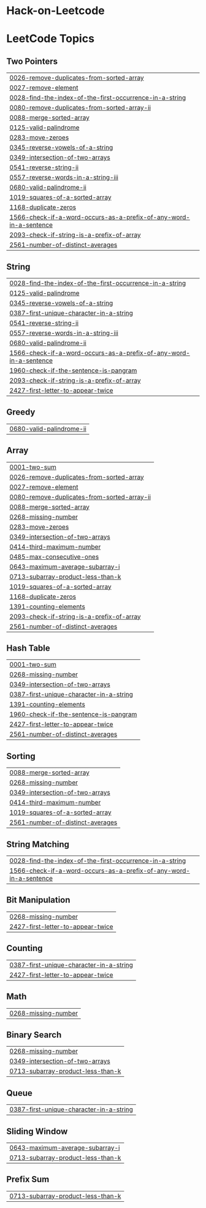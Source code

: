 # Hack-on-Leetcode
<!---LeetCode Topics Start-->
# LeetCode Topics
## Two Pointers
|  |
| ------- |
| [0026-remove-duplicates-from-sorted-array](https://github.com/Lavan-ya/Hack-on-Leetcode/tree/master/0026-remove-duplicates-from-sorted-array) |
| [0027-remove-element](https://github.com/Lavan-ya/Hack-on-Leetcode/tree/master/0027-remove-element) |
| [0028-find-the-index-of-the-first-occurrence-in-a-string](https://github.com/Lavan-ya/Hack-on-Leetcode/tree/master/0028-find-the-index-of-the-first-occurrence-in-a-string) |
| [0080-remove-duplicates-from-sorted-array-ii](https://github.com/Lavan-ya/Hack-on-Leetcode/tree/master/0080-remove-duplicates-from-sorted-array-ii) |
| [0088-merge-sorted-array](https://github.com/Lavan-ya/Hack-on-Leetcode/tree/master/0088-merge-sorted-array) |
| [0125-valid-palindrome](https://github.com/Lavan-ya/Hack-on-Leetcode/tree/master/0125-valid-palindrome) |
| [0283-move-zeroes](https://github.com/Lavan-ya/Hack-on-Leetcode/tree/master/0283-move-zeroes) |
| [0345-reverse-vowels-of-a-string](https://github.com/Lavan-ya/Hack-on-Leetcode/tree/master/0345-reverse-vowels-of-a-string) |
| [0349-intersection-of-two-arrays](https://github.com/Lavan-ya/Hack-on-Leetcode/tree/master/0349-intersection-of-two-arrays) |
| [0541-reverse-string-ii](https://github.com/Lavan-ya/Hack-on-Leetcode/tree/master/0541-reverse-string-ii) |
| [0557-reverse-words-in-a-string-iii](https://github.com/Lavan-ya/Hack-on-Leetcode/tree/master/0557-reverse-words-in-a-string-iii) |
| [0680-valid-palindrome-ii](https://github.com/Lavan-ya/Hack-on-Leetcode/tree/master/0680-valid-palindrome-ii) |
| [1019-squares-of-a-sorted-array](https://github.com/Lavan-ya/Hack-on-Leetcode/tree/master/1019-squares-of-a-sorted-array) |
| [1168-duplicate-zeros](https://github.com/Lavan-ya/Hack-on-Leetcode/tree/master/1168-duplicate-zeros) |
| [1566-check-if-a-word-occurs-as-a-prefix-of-any-word-in-a-sentence](https://github.com/Lavan-ya/Hack-on-Leetcode/tree/master/1566-check-if-a-word-occurs-as-a-prefix-of-any-word-in-a-sentence) |
| [2093-check-if-string-is-a-prefix-of-array](https://github.com/Lavan-ya/Hack-on-Leetcode/tree/master/2093-check-if-string-is-a-prefix-of-array) |
| [2561-number-of-distinct-averages](https://github.com/Lavan-ya/Hack-on-Leetcode/tree/master/2561-number-of-distinct-averages) |
## String
|  |
| ------- |
| [0028-find-the-index-of-the-first-occurrence-in-a-string](https://github.com/Lavan-ya/Hack-on-Leetcode/tree/master/0028-find-the-index-of-the-first-occurrence-in-a-string) |
| [0125-valid-palindrome](https://github.com/Lavan-ya/Hack-on-Leetcode/tree/master/0125-valid-palindrome) |
| [0345-reverse-vowels-of-a-string](https://github.com/Lavan-ya/Hack-on-Leetcode/tree/master/0345-reverse-vowels-of-a-string) |
| [0387-first-unique-character-in-a-string](https://github.com/Lavan-ya/Hack-on-Leetcode/tree/master/0387-first-unique-character-in-a-string) |
| [0541-reverse-string-ii](https://github.com/Lavan-ya/Hack-on-Leetcode/tree/master/0541-reverse-string-ii) |
| [0557-reverse-words-in-a-string-iii](https://github.com/Lavan-ya/Hack-on-Leetcode/tree/master/0557-reverse-words-in-a-string-iii) |
| [0680-valid-palindrome-ii](https://github.com/Lavan-ya/Hack-on-Leetcode/tree/master/0680-valid-palindrome-ii) |
| [1566-check-if-a-word-occurs-as-a-prefix-of-any-word-in-a-sentence](https://github.com/Lavan-ya/Hack-on-Leetcode/tree/master/1566-check-if-a-word-occurs-as-a-prefix-of-any-word-in-a-sentence) |
| [1960-check-if-the-sentence-is-pangram](https://github.com/Lavan-ya/Hack-on-Leetcode/tree/master/1960-check-if-the-sentence-is-pangram) |
| [2093-check-if-string-is-a-prefix-of-array](https://github.com/Lavan-ya/Hack-on-Leetcode/tree/master/2093-check-if-string-is-a-prefix-of-array) |
| [2427-first-letter-to-appear-twice](https://github.com/Lavan-ya/Hack-on-Leetcode/tree/master/2427-first-letter-to-appear-twice) |
## Greedy
|  |
| ------- |
| [0680-valid-palindrome-ii](https://github.com/Lavan-ya/Hack-on-Leetcode/tree/master/0680-valid-palindrome-ii) |
## Array
|  |
| ------- |
| [0001-two-sum](https://github.com/Lavan-ya/Hack-on-Leetcode/tree/master/0001-two-sum) |
| [0026-remove-duplicates-from-sorted-array](https://github.com/Lavan-ya/Hack-on-Leetcode/tree/master/0026-remove-duplicates-from-sorted-array) |
| [0027-remove-element](https://github.com/Lavan-ya/Hack-on-Leetcode/tree/master/0027-remove-element) |
| [0080-remove-duplicates-from-sorted-array-ii](https://github.com/Lavan-ya/Hack-on-Leetcode/tree/master/0080-remove-duplicates-from-sorted-array-ii) |
| [0088-merge-sorted-array](https://github.com/Lavan-ya/Hack-on-Leetcode/tree/master/0088-merge-sorted-array) |
| [0268-missing-number](https://github.com/Lavan-ya/Hack-on-Leetcode/tree/master/0268-missing-number) |
| [0283-move-zeroes](https://github.com/Lavan-ya/Hack-on-Leetcode/tree/master/0283-move-zeroes) |
| [0349-intersection-of-two-arrays](https://github.com/Lavan-ya/Hack-on-Leetcode/tree/master/0349-intersection-of-two-arrays) |
| [0414-third-maximum-number](https://github.com/Lavan-ya/Hack-on-Leetcode/tree/master/0414-third-maximum-number) |
| [0485-max-consecutive-ones](https://github.com/Lavan-ya/Hack-on-Leetcode/tree/master/0485-max-consecutive-ones) |
| [0643-maximum-average-subarray-i](https://github.com/Lavan-ya/Hack-on-Leetcode/tree/master/0643-maximum-average-subarray-i) |
| [0713-subarray-product-less-than-k](https://github.com/Lavan-ya/Hack-on-Leetcode/tree/master/0713-subarray-product-less-than-k) |
| [1019-squares-of-a-sorted-array](https://github.com/Lavan-ya/Hack-on-Leetcode/tree/master/1019-squares-of-a-sorted-array) |
| [1168-duplicate-zeros](https://github.com/Lavan-ya/Hack-on-Leetcode/tree/master/1168-duplicate-zeros) |
| [1391-counting-elements](https://github.com/Lavan-ya/Hack-on-Leetcode/tree/master/1391-counting-elements) |
| [2093-check-if-string-is-a-prefix-of-array](https://github.com/Lavan-ya/Hack-on-Leetcode/tree/master/2093-check-if-string-is-a-prefix-of-array) |
| [2561-number-of-distinct-averages](https://github.com/Lavan-ya/Hack-on-Leetcode/tree/master/2561-number-of-distinct-averages) |
## Hash Table
|  |
| ------- |
| [0001-two-sum](https://github.com/Lavan-ya/Hack-on-Leetcode/tree/master/0001-two-sum) |
| [0268-missing-number](https://github.com/Lavan-ya/Hack-on-Leetcode/tree/master/0268-missing-number) |
| [0349-intersection-of-two-arrays](https://github.com/Lavan-ya/Hack-on-Leetcode/tree/master/0349-intersection-of-two-arrays) |
| [0387-first-unique-character-in-a-string](https://github.com/Lavan-ya/Hack-on-Leetcode/tree/master/0387-first-unique-character-in-a-string) |
| [1391-counting-elements](https://github.com/Lavan-ya/Hack-on-Leetcode/tree/master/1391-counting-elements) |
| [1960-check-if-the-sentence-is-pangram](https://github.com/Lavan-ya/Hack-on-Leetcode/tree/master/1960-check-if-the-sentence-is-pangram) |
| [2427-first-letter-to-appear-twice](https://github.com/Lavan-ya/Hack-on-Leetcode/tree/master/2427-first-letter-to-appear-twice) |
| [2561-number-of-distinct-averages](https://github.com/Lavan-ya/Hack-on-Leetcode/tree/master/2561-number-of-distinct-averages) |
## Sorting
|  |
| ------- |
| [0088-merge-sorted-array](https://github.com/Lavan-ya/Hack-on-Leetcode/tree/master/0088-merge-sorted-array) |
| [0268-missing-number](https://github.com/Lavan-ya/Hack-on-Leetcode/tree/master/0268-missing-number) |
| [0349-intersection-of-two-arrays](https://github.com/Lavan-ya/Hack-on-Leetcode/tree/master/0349-intersection-of-two-arrays) |
| [0414-third-maximum-number](https://github.com/Lavan-ya/Hack-on-Leetcode/tree/master/0414-third-maximum-number) |
| [1019-squares-of-a-sorted-array](https://github.com/Lavan-ya/Hack-on-Leetcode/tree/master/1019-squares-of-a-sorted-array) |
| [2561-number-of-distinct-averages](https://github.com/Lavan-ya/Hack-on-Leetcode/tree/master/2561-number-of-distinct-averages) |
## String Matching
|  |
| ------- |
| [0028-find-the-index-of-the-first-occurrence-in-a-string](https://github.com/Lavan-ya/Hack-on-Leetcode/tree/master/0028-find-the-index-of-the-first-occurrence-in-a-string) |
| [1566-check-if-a-word-occurs-as-a-prefix-of-any-word-in-a-sentence](https://github.com/Lavan-ya/Hack-on-Leetcode/tree/master/1566-check-if-a-word-occurs-as-a-prefix-of-any-word-in-a-sentence) |
## Bit Manipulation
|  |
| ------- |
| [0268-missing-number](https://github.com/Lavan-ya/Hack-on-Leetcode/tree/master/0268-missing-number) |
| [2427-first-letter-to-appear-twice](https://github.com/Lavan-ya/Hack-on-Leetcode/tree/master/2427-first-letter-to-appear-twice) |
## Counting
|  |
| ------- |
| [0387-first-unique-character-in-a-string](https://github.com/Lavan-ya/Hack-on-Leetcode/tree/master/0387-first-unique-character-in-a-string) |
| [2427-first-letter-to-appear-twice](https://github.com/Lavan-ya/Hack-on-Leetcode/tree/master/2427-first-letter-to-appear-twice) |
## Math
|  |
| ------- |
| [0268-missing-number](https://github.com/Lavan-ya/Hack-on-Leetcode/tree/master/0268-missing-number) |
## Binary Search
|  |
| ------- |
| [0268-missing-number](https://github.com/Lavan-ya/Hack-on-Leetcode/tree/master/0268-missing-number) |
| [0349-intersection-of-two-arrays](https://github.com/Lavan-ya/Hack-on-Leetcode/tree/master/0349-intersection-of-two-arrays) |
| [0713-subarray-product-less-than-k](https://github.com/Lavan-ya/Hack-on-Leetcode/tree/master/0713-subarray-product-less-than-k) |
## Queue
|  |
| ------- |
| [0387-first-unique-character-in-a-string](https://github.com/Lavan-ya/Hack-on-Leetcode/tree/master/0387-first-unique-character-in-a-string) |
## Sliding Window
|  |
| ------- |
| [0643-maximum-average-subarray-i](https://github.com/Lavan-ya/Hack-on-Leetcode/tree/master/0643-maximum-average-subarray-i) |
| [0713-subarray-product-less-than-k](https://github.com/Lavan-ya/Hack-on-Leetcode/tree/master/0713-subarray-product-less-than-k) |
## Prefix Sum
|  |
| ------- |
| [0713-subarray-product-less-than-k](https://github.com/Lavan-ya/Hack-on-Leetcode/tree/master/0713-subarray-product-less-than-k) |
<!---LeetCode Topics End-->
